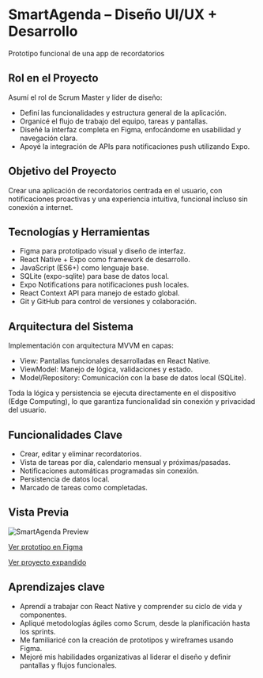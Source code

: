 # SmartAgenda – Diseño UI/UX + Desarrollo
Prototipo funcional de una app de recordatorios

## Rol en el Proyecto
Asumí el rol de Scrum Master y líder de diseño:
- Definí las funcionalidades y estructura general de la aplicación.
- Organicé el flujo de trabajo del equipo, tareas y pantallas.
- Diseñé la interfaz completa en Figma, enfocándome en usabilidad y navegación clara.
- Apoyé la integración de APIs para notificaciones push utilizando Expo.

## Objetivo del Proyecto
Crear una aplicación de recordatorios centrada en el usuario, con notificaciones proactivas y una experiencia intuitiva, funcional incluso sin conexión a internet.

## Tecnologías y Herramientas
- Figma para prototipado visual y diseño de interfaz.
- React Native + Expo como framework de desarrollo.
- JavaScript (ES6+) como lenguaje base.
- SQLite (expo-sqlite) para base de datos local.
- Expo Notifications para notificaciones push locales.
- React Context API para manejo de estado global.
- Git y GitHub para control de versiones y colaboración.

## Arquitectura del Sistema
Implementación con arquitectura MVVM en capas:
- View: Pantallas funcionales desarrolladas en React Native.
- ViewModel: Manejo de lógica, validaciones y estado.
- Model/Repository: Comunicación con la base de datos local (SQLite).

Toda la lógica y persistencia se ejecuta directamente en el dispositivo (Edge Computing), lo que garantiza funcionalidad sin conexión y privacidad del usuario.

## Funcionalidades Clave
- Crear, editar y eliminar recordatorios.
- Vista de tareas por día, calendario mensual y próximas/pasadas.
- Notificaciones automáticas programadas sin conexión.
- Persistencia de datos local.
- Marcado de tareas como completadas.

## Vista Previa
![SmartAgenda Preview](./assets/smartagenda-preview.png)

[Ver prototipo en Figma](https://www.figma.com/design/7ktaxUxNghY21Nnnf6xgNa/SmartAgenda?m=auto&t=JrgXVk75v9MmxhXI-6)

[Ver proyecto expandido](./smartagenda/README.md) <!-- Ajusta esta ruta si lo necesitas -->

## Aprendizajes clave
- Aprendí a trabajar con React Native y comprender su ciclo de vida y componentes.
- Apliqué metodologías ágiles como Scrum, desde la planificación hasta los sprints.
- Me familiaricé con la creación de prototipos y wireframes usando Figma.
- Mejoré mis habilidades organizativas al liderar el diseño y definir pantallas y flujos funcionales.
